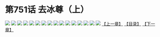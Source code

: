 # 第751话 去冰尊（上）
![](https://mhpic.xiaomingtaiji.net/comic/D/斗破苍穹/第751话F1_262390/1.jpg-zymk.middle.webp)
![](https://mhpic.xiaomingtaiji.net/comic/D/斗破苍穹/第751话F1_262390/2.jpg-zymk.middle.webp)
![](https://mhpic.xiaomingtaiji.net/comic/D/斗破苍穹/第751话F1_262390/3.jpg-zymk.middle.webp)
![](https://mhpic.xiaomingtaiji.net/comic/D/斗破苍穹/第751话F1_262390/4.jpg-zymk.middle.webp)
![](https://mhpic.xiaomingtaiji.net/comic/D/斗破苍穹/第751话F1_262390/5.jpg-zymk.middle.webp)
![](https://mhpic.xiaomingtaiji.net/comic/D/斗破苍穹/第751话F1_262390/6.jpg-zymk.middle.webp)
![](https://mhpic.xiaomingtaiji.net/comic/D/斗破苍穹/第751话F1_262390/7.jpg-zymk.middle.webp)
![](https://mhpic.xiaomingtaiji.net/comic/D/斗破苍穹/第751话F1_262390/8.jpg-zymk.middle.webp)
![](https://mhpic.xiaomingtaiji.net/comic/D/斗破苍穹/第751话F1_262390/9.jpg-zymk.middle.webp)
![](https://mhpic.xiaomingtaiji.net/comic/D/斗破苍穹/第751话F1_262390/10.jpg-zymk.middle.webp)
![](https://mhpic.xiaomingtaiji.net/comic/D/斗破苍穹/第751话F1_262390/11.jpg-zymk.middle.webp)
![](https://mhpic.xiaomingtaiji.net/comic/D/斗破苍穹/第751话F1_262390/12.jpg-zymk.middle.webp)
![](https://mhpic.xiaomingtaiji.net/comic/D/斗破苍穹/第751话F1_262390/13.jpg-zymk.middle.webp)
![](https://mhpic.xiaomingtaiji.net/comic/D/斗破苍穹/第751话F1_262390/14.jpg-zymk.middle.webp)
![](https://mhpic.xiaomingtaiji.net/comic/D/斗破苍穹/第751话F1_262390/15.jpg-zymk.middle.webp)
![](https://mhpic.xiaomingtaiji.net/comic/D/斗破苍穹/第751话F1_262390/16.jpg-zymk.middle.webp)
[【上一章】](./754.md)
[【目录】](./README.md)
[【下一章】](./756.md)
